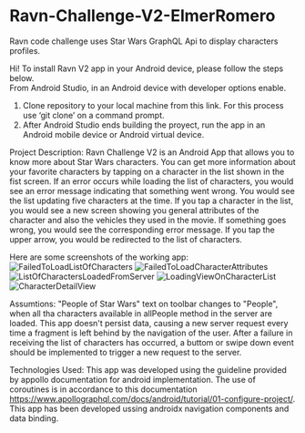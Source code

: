 # Ravn-Challenge-V2-ElmerRomero
Ravn code challenge uses Star Wars GraphQL Api to display characters profiles. 

Hi! To install Ravn V2 app in your Android device, please follow the steps below.  
From Android Studio, in an Android device with developer options enable. 
1.	Clone repository to your local machine from this link. For this process use ‘git clone’ on a command prompt. 
2.  After Android Studio ends building the proyect, run the app in an Android mobile device or Android virtual device.  
 	 
Project Description: Ravn Challenge V2 is an Android App that allows you to know more about Star Wars characters. You can get more information about your favorite characters by tapping on a character in the list shown in the fist screen. If an error occurs while loading the list of characters, you would see an error message indicating that something went wrong. You would see the list updating five characters at the time. If you tap a character in the list, you would see a new screen showing you general attributes of the character and also the vehicles they used in the movie. If something goes wrong, you would see the corresponding error message.  If you tap the upper arrow, you would be redirected to the list of characters.      

Here are some screenshots of the working app:
![FailedToLoadListOfCharacters](https://user-images.githubusercontent.com/52327494/110285700-417f6280-7fa9-11eb-9408-f1e8b6d28ce1.jpg)
![FailedToLoadCharacterAttributes](https://user-images.githubusercontent.com/52327494/110285704-43492600-7fa9-11eb-96a4-732b49e95ab9.jpg)
![ListOfCharactersLoadedFromServer](https://user-images.githubusercontent.com/52327494/110285709-4512e980-7fa9-11eb-86ac-a5f535fe9551.jpg)
![LoadingViewOnCharacterList](https://user-images.githubusercontent.com/52327494/110285714-46dcad00-7fa9-11eb-9ee6-7d67cffa5fb8.jpg)
![CharacterDetailView](https://user-images.githubusercontent.com/52327494/110287723-9670a800-7fac-11eb-9cba-ae263846539e.jpg)


Assumtions: 
"People of Star Wars" text on toolbar changes to "People", when all tha characters available in allPeople method in the server are loaded.
This app doesn't persist data, causing a new server request every time a fragment is left behind by the navigation of the user. 
After a failure in receiving the list of characters has occurred, a buttom or swipe down event should be implemented to trigger a new request to the server.

Technologies Used:
This app was developed using the guideline provided by appollo documentation for android implementation. The use of coroutines is in accordance to this documentation https://www.apollographql.com/docs/android/tutorial/01-configure-project/. This app has been developed ussing androidx navigation components and data binding.  
